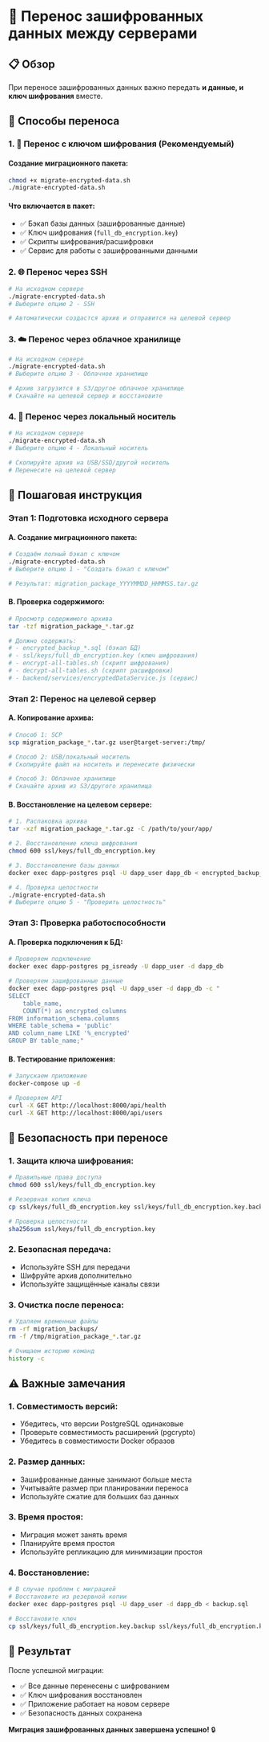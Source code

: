 <!--
  Copyright (c) 2024-2025 Тарабанов Александр Викторович
  All rights reserved.
  
  This software is proprietary and confidential.
  Unauthorized copying, modification, or distribution is prohibited.
  
  For licensing inquiries: info@hb3-accelerator.com
  Website: https://hb3-accelerator.com
  GitHub: https://github.com/HB3-ACCELERATOR
-->

# 🔄 Перенос зашифрованных данных между серверами

## 📋 Обзор

При переносе зашифрованных данных важно передать **и данные, и ключ шифрования** вместе.

## 🎯 Способы переноса

### **1. 🔑 Перенос с ключом шифрования (Рекомендуемый)**

#### **Создание миграционного пакета:**
```bash
chmod +x migrate-encrypted-data.sh
./migrate-encrypted-data.sh
```

#### **Что включается в пакет:**
- ✅ Бэкап базы данных (зашифрованные данные)
- ✅ Ключ шифрования (`full_db_encryption.key`)
- ✅ Скрипты шифрования/расшифровки
- ✅ Сервис для работы с зашифрованными данными

### **2. 🌐 Перенос через SSH**
```bash
# На исходном сервере
./migrate-encrypted-data.sh
# Выберите опцию 2 - SSH

# Автоматически создастся архив и отправится на целевой сервер
```

### **3. ☁️ Перенос через облачное хранилище**
```bash
# На исходном сервере
./migrate-encrypted-data.sh
# Выберите опцию 3 - Облачное хранилище

# Архив загрузится в S3/другое облачное хранилище
# Скачайте на целевой сервер и восстановите
```

### **4. 💾 Перенос через локальный носитель**
```bash
# На исходном сервере
./migrate-encrypted-data.sh
# Выберите опцию 4 - Локальный носитель

# Скопируйте архив на USB/SSD/другой носитель
# Перенесите на целевой сервер
```

## 🚀 Пошаговая инструкция

### **Этап 1: Подготовка исходного сервера**

#### **A. Создание миграционного пакета:**
```bash
# Создаём полный бэкап с ключом
./migrate-encrypted-data.sh
# Выберите опцию 1 - "Создать бэкап с ключом"

# Результат: migration_package_YYYYMMDD_HHMMSS.tar.gz
```

#### **B. Проверка содержимого:**
```bash
# Просмотр содержимого архива
tar -tzf migration_package_*.tar.gz

# Должно содержать:
# - encrypted_backup_*.sql (бэкап БД)
# - ssl/keys/full_db_encryption.key (ключ шифрования)
# - encrypt-all-tables.sh (скрипт шифрования)
# - decrypt-all-tables.sh (скрипт расшифровки)
# - backend/services/encryptedDataService.js (сервис)
```

### **Этап 2: Перенос на целевой сервер**

#### **A. Копирование архива:**
```bash
# Способ 1: SCP
scp migration_package_*.tar.gz user@target-server:/tmp/

# Способ 2: USB/локальный носитель
# Скопируйте файл на носитель и перенесите физически

# Способ 3: Облачное хранилище
# Скачайте архив из S3/другого хранилища
```

#### **B. Восстановление на целевом сервере:**
```bash
# 1. Распаковка архива
tar -xzf migration_package_*.tar.gz -C /path/to/your/app/

# 2. Восстановление ключа шифрования
chmod 600 ssl/keys/full_db_encryption.key

# 3. Восстановление базы данных
docker exec dapp-postgres psql -U dapp_user dapp_db < encrypted_backup_*.sql

# 4. Проверка целостности
./migrate-encrypted-data.sh
# Выберите опцию 5 - "Проверить целостность"
```

### **Этап 3: Проверка работоспособности**

#### **A. Проверка подключения к БД:**
```bash
# Проверяем подключение
docker exec dapp-postgres pg_isready -U dapp_user -d dapp_db

# Проверяем зашифрованные данные
docker exec dapp-postgres psql -U dapp_user -d dapp_db -c "
SELECT 
    table_name,
    COUNT(*) as encrypted_columns
FROM information_schema.columns 
WHERE table_schema = 'public'
AND column_name LIKE '%_encrypted'
GROUP BY table_name;"
```

#### **B. Тестирование приложения:**
```bash
# Запускаем приложение
docker-compose up -d

# Проверяем API
curl -X GET http://localhost:8000/api/health
curl -X GET http://localhost:8000/api/users
```

## 🔐 Безопасность при переносе

### **1. Защита ключа шифрования:**
```bash
# Правильные права доступа
chmod 600 ssl/keys/full_db_encryption.key

# Резервная копия ключа
cp ssl/keys/full_db_encryption.key ssl/keys/full_db_encryption.key.backup

# Проверка целостности
sha256sum ssl/keys/full_db_encryption.key
```

### **2. Безопасная передача:**
- Используйте SSH для передачи
- Шифруйте архив дополнительно
- Используйте защищённые каналы связи

### **3. Очистка после переноса:**
```bash
# Удаляем временные файлы
rm -rf migration_backups/
rm -f /tmp/migration_package_*.tar.gz

# Очищаем историю команд
history -c
```

## ⚠️ Важные замечания

### **1. Совместимость версий:**
- Убедитесь, что версии PostgreSQL одинаковые
- Проверьте совместимость расширений (pgcrypto)
- Убедитесь в совместимости Docker образов

### **2. Размер данных:**
- Зашифрованные данные занимают больше места
- Учитывайте размер при планировании переноса
- Используйте сжатие для больших баз данных

### **3. Время простоя:**
- Миграция может занять время
- Планируйте время простоя
- Используйте репликацию для минимизации простоя

### **4. Восстановление:**
```bash
# В случае проблем с миграцией
# Восстановите из резервной копии
docker exec dapp-postgres psql -U dapp_user -d dapp_db < backup.sql

# Восстановите ключ
cp ssl/keys/full_db_encryption.key.backup ssl/keys/full_db_encryption.key
```

## 🎯 Результат

После успешной миграции:
- ✅ Все данные перенесены с шифрованием
- ✅ Ключ шифрования восстановлен
- ✅ Приложение работает на новом сервере
- ✅ Безопасность данных сохранена

**Миграция зашифрованных данных завершена успешно!** 🔒 
